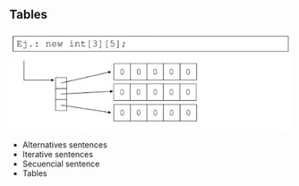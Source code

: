## Tables

![bidimensional](<./assets/bidimensional.png>)

- Alternatives sentences
- Iterative sentences
- Secuencial sentence
- Tables